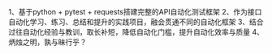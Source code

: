 1、基于python + pytest + requests搭建完整的API自动化测试框架
2、作为接口自动化学习、练习、总结和提升的实践项目，融会贯通不同的自动化框架
3、结合过往自动化经验与教训，取长补短，降低自动化门槛，提升自动化效率与质量
4、炳烛之明，孰与昧行乎？

